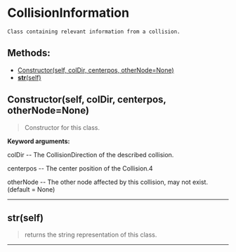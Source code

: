 # CollisionInformation 
 ```
 Class containing relevant information from a collision. 
```
## Methods: 
* [Constructor(self, colDir, centerpos, otherNode=None)](#Constructor) 
* [__str__(self)](#__str__) 
<div id="Constructor"></div>

## Constructor(self, colDir, centerpos, otherNode=None) 

  

 > Constructor for this class.

 

 **Keyword arguments:**

 colDir -- The CollisionDirection of the described collision.

 centerpos -- The center position of the Collision.4

 otherNode -- The other node affected by this collision, may not exist. (default = None) 

 --- 
<div id="__str__"></div>

## __str__(self) 

  

 > returns the string representation of this class. 

 --- 
